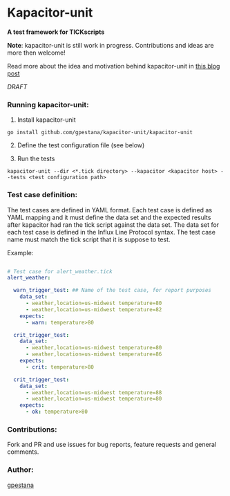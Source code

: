 # Kapacitor-unit

**A test framework for TICKscripts**


**Note**: kapacitor-unit is still work in progress. Contributions and ideas
are more then welcome!

Read more about the idea and motivation behind kapacitor-unit in 
[this blog post](http://www.gpestana.com/blog/post/kapacitor-unit/)


*DRAFT*

### Running kapacitor-unit:


1) Install kapacitor-unit

```
go install github.com/gpestana/kapacitor-unit/kapacitor-unit 
````

2) Define the test configuration file (see below) 

3) Run the tests

```
kapacitor-unit --dir <*.tick directory> --kapacitor <kapacitor host> --tests <test configuration path>
```

### Test case definition:

The test cases are defined in YAML format. Each test case is defined as YAML 
mapping and it must define the data set and the expected results after kapacitor
had ran the tick script against the data set. The data set for each test case 
is defined in the Influx Line Protocol syntax.
The test case name must match the tick script that it is suppose to test.

Example:

```yaml

# Test case for alert_weather.tick
alert_weather:

  warn_trigger_test: ## Name of the test case, for report purposes
    data_set:
      - weather,location=us-midwest temperature=80
      - weather,location=us-midwest temperature=82
    expects:
      - warn: temperature>80 

  crit_trigger_test:
    data_set:
      - weather,location=us-midwest temperature=80
      - weather,location=us-midwest temperature=86
    expects:
      - crit: temperature>80 

  crit_trigger_test:
    data_set:
      - weather,location=us-midwest temperature=88
      - weather,location=us-midwest temperature=80
    expects:
      - ok: temperature>80 
```  



### Contributions:

Fork and PR and use issues for bug reports, feature requests and general comments.

### Author:

[gpestana](http://gpestana.github.com)
